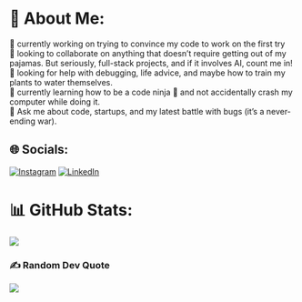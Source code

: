 # 💫 About Me:
🔭 currently working on trying to convince my code to work on the first try <br>👯 looking to collaborate on anything that doesn’t require getting out of my pajamas. But seriously, full-stack projects, and if it involves AI, count me in!<br>🤝 looking for help with debugging, life advice, and maybe how to train my plants to water themselves.<br>🌱 currently learning how to be a code ninja 🥷 and not accidentally crash my computer while doing it.<br>💬 Ask me about code, startups, and my latest battle with bugs (it’s a never-ending war).<br>


## 🌐 Socials:
[![Instagram](https://img.shields.io/badge/Instagram-%23E4405F.svg?logo=Instagram&logoColor=white)](https://instagram.com/shreyas_garg_) [![LinkedIn](https://img.shields.io/badge/LinkedIn-%230077B5.svg?logo=linkedin&logoColor=white)](https://linkedin.com/in/shreyas-garg-569036287) 

# 📊 GitHub Stats:
![](https://github-readme-stats.vercel.app/api/top-langs/?username=shreyas-garg&theme=dark&hide_border=false&include_all_commits=true&count_private=true&layout=compact)

### ✍️ Random Dev Quote
![](https://quotes-github-readme.vercel.app/api?type=horizontal&theme=tokyonight)

<!-- Proudly created with GPRM ( https://gprm.itsvg.in ) -->
